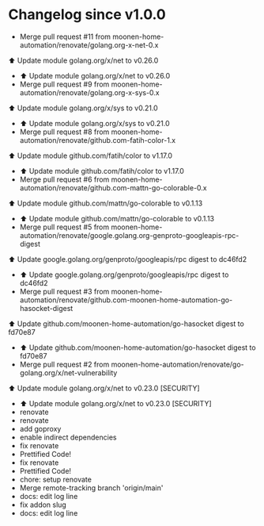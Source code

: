 # Changelog since v1.0.0
- Merge pull request #11 from moonen-home-automation/renovate/golang.org-x-net-0.x

⬆️ Update module golang.org/x/net to v0.26.0 
- ⬆️ Update module golang.org/x/net to v0.26.0 
- Merge pull request #9 from moonen-home-automation/renovate/golang.org-x-sys-0.x

⬆️ Update module golang.org/x/sys to v0.21.0 
- ⬆️ Update module golang.org/x/sys to v0.21.0 
- Merge pull request #8 from moonen-home-automation/renovate/github.com-fatih-color-1.x

⬆️ Update module github.com/fatih/color to v1.17.0 
- ⬆️ Update module github.com/fatih/color to v1.17.0 
- Merge pull request #6 from moonen-home-automation/renovate/github.com-mattn-go-colorable-0.x

⬆️ Update module github.com/mattn/go-colorable to v0.1.13 
- ⬆️ Update module github.com/mattn/go-colorable to v0.1.13 
- Merge pull request #5 from moonen-home-automation/renovate/google.golang.org-genproto-googleapis-rpc-digest

⬆️ Update google.golang.org/genproto/googleapis/rpc digest to dc46fd2 
- ⬆️ Update google.golang.org/genproto/googleapis/rpc digest to dc46fd2 
- Merge pull request #3 from moonen-home-automation/renovate/github.com-moonen-home-automation-go-hasocket-digest

⬆️ Update github.com/moonen-home-automation/go-hasocket digest to fd70e87 
- ⬆️ Update github.com/moonen-home-automation/go-hasocket digest to fd70e87 
- Merge pull request #2 from moonen-home-automation/renovate/go-golang.org/x/net-vulnerability

⬆️ Update module golang.org/x/net to v0.23.0 [SECURITY] 
- ⬆️ Update module golang.org/x/net to v0.23.0 [SECURITY] 
- renovate 
- renovate 
- add goproxy 
- enable indirect dependencies 
- fix renovate 
- Prettified Code! 
- fix renovate 
- Prettified Code! 
- chore: setup renovate 
- Merge remote-tracking branch 'origin/main' 
- docs: edit log line 
- fix addon slug 
- docs: edit log line 
